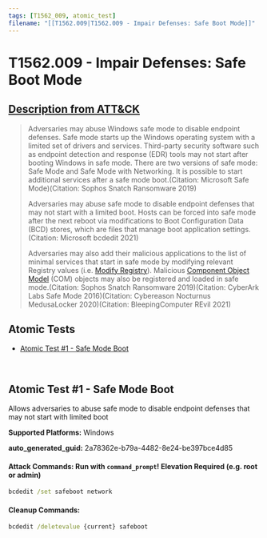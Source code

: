 ```yaml
---
tags: [T1562_009, atomic_test]
filename: "[[T1562.009|T1562.009 - Impair Defenses: Safe Boot Mode]]"
---
```


# T1562.009 - Impair Defenses: Safe Boot Mode
## [Description from ATT&CK](https://attack.mitre.org/techniques/T1562/009)
<blockquote>Adversaries may abuse Windows safe mode to disable endpoint defenses. Safe mode starts up the Windows operating system with a limited set of drivers and services. Third-party security software such as endpoint detection and response (EDR) tools may not start after booting Windows in safe mode. There are two versions of safe mode: Safe Mode and Safe Mode with Networking. It is possible to start additional services after a safe mode boot.(Citation: Microsoft Safe Mode)(Citation: Sophos Snatch Ransomware 2019)

Adversaries may abuse safe mode to disable endpoint defenses that may not start with a limited boot. Hosts can be forced into safe mode after the next reboot via modifications to Boot Configuration Data (BCD) stores, which are files that manage boot application settings.(Citation: Microsoft bcdedit 2021)

Adversaries may also add their malicious applications to the list of minimal services that start in safe mode by modifying relevant Registry values (i.e. [Modify Registry](https://attack.mitre.org/techniques/T1112)). Malicious [Component Object Model](https://attack.mitre.org/techniques/T1559/001) (COM) objects may also be registered and loaded in safe mode.(Citation: Sophos Snatch Ransomware 2019)(Citation: CyberArk Labs Safe Mode 2016)(Citation: Cybereason Nocturnus MedusaLocker 2020)(Citation: BleepingComputer REvil 2021)</blockquote>

## Atomic Tests

- [Atomic Test #1 - Safe Mode Boot](#atomic-test-1---safe-mode-boot)


<br/>

## Atomic Test #1 - Safe Mode Boot
Allows adversaries to abuse safe mode to disable endpoint defenses that may not start with limited boot

**Supported Platforms:** Windows


**auto_generated_guid:** 2a78362e-b79a-4482-8e24-be397bce4d85






#### Attack Commands: Run with `command_prompt`!  Elevation Required (e.g. root or admin) 


```cmd
bcdedit /set safeboot network
```

#### Cleanup Commands:
```cmd
bcdedit /deletevalue {current} safeboot
```





<br/>
